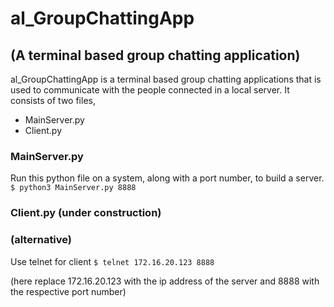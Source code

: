 # al_GroupChattingApp
## (A terminal based group chatting application)

al_GroupChattingApp is a terminal based group chatting applications that is used to communicate with the people connected in a local server.
It consists of two files,
- MainServer.py
- Client.py

### MainServer.py
Run this python file on a system, along with a port number, to build a server.
 `$ python3 MainServer.py 8888`

### Client.py (under construction)
### (alternative)
Use telnet for client
 `$ telnet 172.16.20.123 8888`
 
(here replace 172.16.20.123 with the ip address of the server and 8888 with the respective port number)
